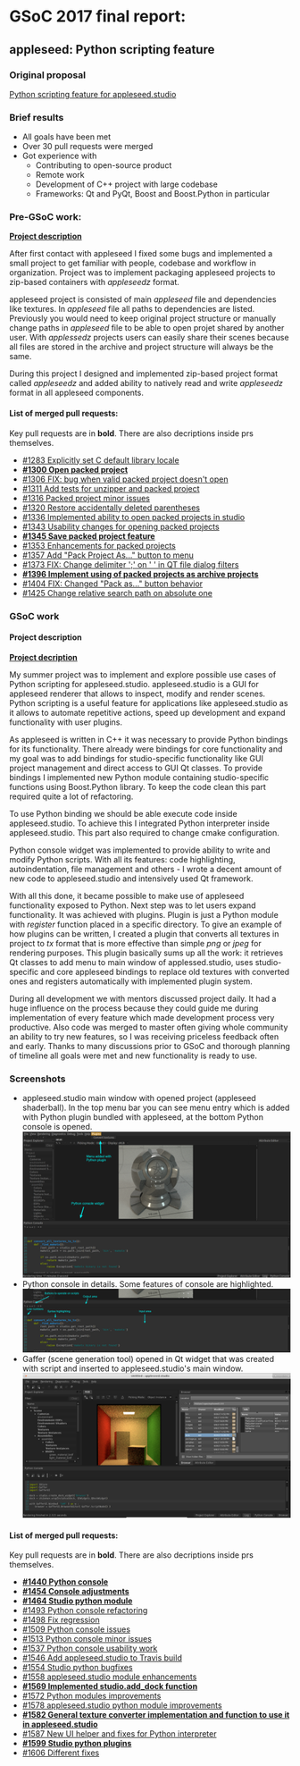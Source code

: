 # GSoC 2017 final report:
## appleseed: Python scripting feature
### Original proposal
[Python scripting feature for appleseed.studio](Proposal.md)
### Brief results
* All goals have been met
* Over 30 pull requests were merged
* Got experience with
  * Contributing to open-source product
  * Remote work
  * Development of C++ project with large codebase
  * Frameworks: Qt and PyQt, Boost and Boost.Python in particular
### Pre-GSoC work:
[**Project description**](https://github.com/appleseedhq/appleseed/wiki/List-of-Project-Ideas-for-GSoC-2017#project-3-single-file-zip-based-project-archives)

After first contact with appleseed I fixed some bugs and implemented a small project to get familiar with people, codebase and workflow in organization. Project was to implement packaging appleseed projects to zip-based containers with _appleseedz_ format.

appleseed project is consisted of main _appleseed_ file and dependencies like textures. In _appleseed_ file all paths to dependencies are listed. Previously you would need to keep original project structure or manually change paths in _appleseed_ file to be able to open projet shared by another user. With _applessedz_ projects users can easily share their scenes because all files are stored in the archive and project structure will always be the same.

During this project I designed and implemented zip-based project format called _appleseedz_ and added ability to natively read and write _appleseedz_ format in all appleseed components.

#### List of merged pull requests:
Key pull requests are in **bold**. There are also decriptions inside prs themselves.
* [#1283 Explicitly set C default library locale](https://github.com/appleseedhq/appleseed/pull/1283)
* [**#1300 Open packed project**](https://github.com/appleseedhq/appleseed/pull/1300)
* [#1306 FIX: bug when valid packed project doesn't open](https://github.com/appleseedhq/appleseed/pull/1306)
* [#1311 Add tests for unzipper and packed project](https://github.com/appleseedhq/appleseed/pull/1311)
* [#1316 Packed project minor issues](https://github.com/appleseedhq/appleseed/pull/1316)
* [#1320 Restore accidentally deleted parentheses](https://github.com/appleseedhq/appleseed/pull/1320)
* [#1336 Implemented ability to open packed projects in studio](https://github.com/appleseedhq/appleseed/pull/1336)
* [#1343 Usability changes for opening packed projects](https://github.com/appleseedhq/appleseed/pull/1343)
* [**#1345 Save packed project feature**](https://github.com/appleseedhq/appleseed/pull/1345)
* [#1353 Enhancements for packed projects](https://github.com/appleseedhq/appleseed/pull/1353)
* [#1357 Add "Pack Project As..." button to menu](https://github.com/appleseedhq/appleseed/pull/1357)
* [#1373 FIX: Change delimiter ';' on ' ' in QT file dialog filters](https://github.com/appleseedhq/appleseed/pull/1373)
* [**#1396 Implement using of packed projects as archive projects**](https://github.com/appleseedhq/appleseed/pull/1396)
* [#1404 FIX: Changed "Pack as..." button behavior](https://github.com/appleseedhq/appleseed/pull/1404)
* [#1425 Change relative search path on absolute one](https://github.com/appleseedhq/appleseed/pull/1425)

### GSoC work
#### Project description
[**Project decription**](https://github.com/appleseedhq/appleseed/wiki/List-of-Project-Ideas-for-GSoC-2017#project-14-python-scripting)

My summer project was to implement and explore possible use cases of Python scripting for appleseed.studio. appleseed.studio is a GUI for appleseed renderer that allows to inspect, modify and render scenes. Python scripting is a useful feature for applications like appleseed.studio as it allows to automate repetitive actions, speed up development and expand functionality with user plugins.

As appleseed is written in C++ it was necessary to provide Python bindings for its functionality. There already were bindings for core functionality and my goal was to add bindings for studio-specific functionality like GUI project management and direct access to GUI Qt classes. To provide bindings I implemented new Python module containing studio-specific functions using Boost.Python library. To keep the code clean this part required quite a lot of refactoring.

To use Python binding we should be able execute code inside appleseed.studio. To achieve this I integrated Python interpreter inside appleseed.studio. This part also required to change cmake configuration.

Python console widget was implemented to provide ability to write and modify Python scripts. With all its features: code highlighting, autoindentation, file management and others - I wrote a decent amount of new code to appleseed.studio and intensively used Qt framework.

With all this done, it became possible to make use of appleseed functionality exposed to Python. Next step was to let users expand functionality. It was achieved with plugins. Plugin is just a Python module with _register_ function placed in a specific directory. To give an example of how plugins can be written, I created a plugin that converts all textures in project to _tx_ format that is more effective than simple _png_ or _jpeg_ for rendering purposes. This plugin basically sums up all the work: it retrieves Qt classes to add menu to main window of applessed.studio, uses studio-specific and core appleseed bindings to replace old textures with converted ones and registers automatically with implemented plugin system.

During all development we with mentors discussed project daily. It had a huge influence on the process because they could guide me during implementation of every feature which made development process very productive. Also code was merged to master often giving whole community an ability to try new features, so I was receiving priceless feedback often and early. Thanks to many discussions prior to GSoC and thorough planning of timeline all goals were met and new functionality is ready to use.

### Screenshots
* appleseed.studio main window with opened project (appleseed shaderball). In the top menu bar you can see menu entry which is added with Python plugin bundled with appleseed, at the bottom Python console is opened.
![Studio Overview](studio_overview.png)
* Python console in details. Some features of console are highlighted.
![Python Console Overview](python_console_overview.png)
* Gaffer (scene generation tool) opened in Qt widget that was created with script and inserted to appleseed.studio's main window.
![Studio Gaffer Browser](studio_gaffer_browser.png)

#### List of merged pull requests:
Key pull requests are in **bold**. There are also decriptions inside prs themselves.
* [**#1440 Python console**](https://github.com/appleseedhq/appleseed/pull/1440)
* [**#1454 Console adjustments**](https://github.com/appleseedhq/appleseed/pull/1454)
* [**#1464 Studio python module**](https://github.com/appleseedhq/appleseed/pull/1464)
* [#1493 Python console refactoring](https://github.com/appleseedhq/appleseed/pull/1493)
* [#1498 Fix regression](https://github.com/appleseedhq/appleseed/pull/1498)
* [#1509 Python console issues](https://github.com/appleseedhq/appleseed/pull/1509)
* [#1513 Python console minor issues](https://github.com/appleseedhq/appleseed/pull/1513)
* [#1537 Python console usability work](https://github.com/appleseedhq/appleseed/pull/1537)
* [#1546 Add appleseed.studio to Travis build](https://github.com/appleseedhq/appleseed/pull/1546)
* [#1554 Studio python bugfixes](https://github.com/appleseedhq/appleseed/pull/1554)
* [#1558 appleseed.studio module enhancements](https://github.com/appleseedhq/appleseed/pull/1558)
* [**#1569 Implemented studio.add_dock function**](https://github.com/appleseedhq/appleseed/pull/1569)
* [#1572 Python modules improvements](https://github.com/appleseedhq/appleseed/pull/1572)
* [#1578 appleseed.studio python module improvements](https://github.com/appleseedhq/appleseed/pull/1578)
* [**#1582 General texture converter implementation and function to use it in appleseed.studio**](https://github.com/appleseedhq/appleseed/pull/1582)
* [#1587 New UI helper and fixes for Python interpreter](https://github.com/appleseedhq/appleseed/pull/1587)
* [**#1599 Studio python plugins**](https://github.com/appleseedhq/appleseed/pull/1599)
* [#1606 Different fixes](https://github.com/appleseedhq/appleseed/pull/1606)
